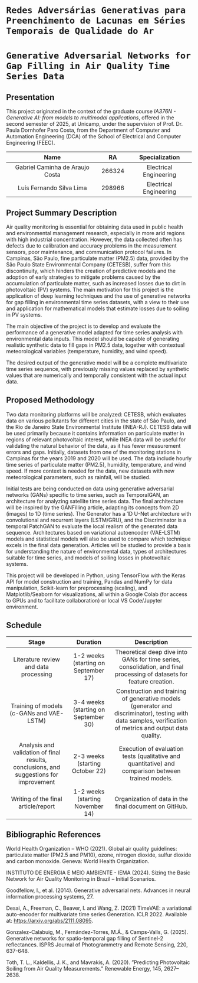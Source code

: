 # `Redes Adversárias Generativas para Preenchimento de Lacunas em Séries Temporais de Qualidade do Ar`
# `Generative Adversarial Networks for Gap Filling in Air Quality Time Series Data`

## Presentation

This project originated in the context of the graduate course *IA376N - Generative AI: from models to multimodal applications*, 
offered in the second semester of 2025, at Unicamp, under the supervision of Prof. Dr. Paula Dornhofer Paro Costa, from the Department of Computer and Automation Engineering (DCA) of the School of Electrical and Computer Engineering (FEEC).

|Name  | RA | Specialization|
|:---:|:---:|:---:|
| Gabriel Caminha de Araujo Costa   | 266324  | Electrical Engineering|
| Luís Fernando Silva Lima  | 298966  | Electrical Engineering|

## Project Summary Description
Air quality monitoring is essential for obtaining data used in public health and environmental management research, especially in more arid regions with high industrial concentration. However, the data collected often has defects due to calibration and accuracy problems in the measurement sensors, poor maintenance, and communication protocol failures. In Campinas, São Paulo, fine particulate matter (PM2.5) data, provided by the São Paulo State Environmental Company (CETESB), suffer from this discontinuity, which hinders the creation of predictive models and the adoption of early strategies to mitigate problems caused by the accumulation of particulate matter, such as increased losses due to dirt in photovoltaic (PV) systems. The main motivation for this project is the application of deep learning techniques and the use of generative networks for gap filling in environmental time series datasets, with a view to their use and application for mathematical models that estimate losses due to soiling in PV systems.

The main objective of the project is to develop and evaluate the performance of a generative model adapted for time series analysis with environmental data inputs. This model should be capable of generating realistic synthetic data to fill gaps in PM2.5 data, together with contextual meteorological variables (temperature, humidity, and wind speed).

The desired output of the generative model will be a complete multivariate time series sequence, with previously missing values replaced by synthetic values that are numerically and temporally consistent with the actual input data.

## Proposed Methodology
Two data monitoring platforms will be analyzed: CETESB, which evaluates data on various pollutants for different cities in the state of São Paulo, and the Rio de Janeiro State Environmental Institute (INEA-RJ). CETESB data will be used primarily because it contains information on particulate matter in regions of relevant photovoltaic interest, while INEA data will be useful for validating the natural behavior of the data, as it has fewer measurement errors and gaps. Initially, datasets from one of the monitoring stations in Campinas for the years 2019 and 2020 will be used. The data include hourly time series of particulate matter (PM2.5), humidity, temperature, and wind speed. If more context is needed for the data, new datasets with new meteorological parameters, such as rainfall, will be studied.

Initial tests are being conducted on data using generative adversarial networks (GANs) specific to time series, such as TemporalGAN, an architecture for analyzing satellite time series data. The final architecture will be inspired by the GANFilling article, adapting its concepts from 2D (images) to 1D (time series). The Generator has a 1D U-Net architecture with convolutional and recurrent layers (LSTM/GRU), and the Discriminator is a temporal PatchGAN to evaluate the local realism of the generated data sequence. Architectures based on variational autoencoder (VAE-LSTM) models and statistical models will also be used to compare which technique excels in the final data generation. Articles will be studied to provide a basis for understanding the nature of environmental data, types of architectures suitable for time series, and models of soiling losses in photovoltaic systems.

This project will be developed in Python, using TensorFlow with the Keras API for model construction and training, Pandas and NumPy for data manipulation, Scikit-learn for preprocessing (scaling), and Matplotlib/Seaborn for visualizations, all within a Google Colab (for access to GPUs and to facilitate collaboration) or local VS Code/Jupyter environment.

## Schedule
| Stage | Duration	| Description
|:---:|:---:|:---:|
| Literature review and data processing | 1-2 weeks (starting on September 17) | Theoretical deep dive into GANs for time series, consolidation, and final processing of datasets for feature creation.|
| Training of models (c-GANs and VAE-LSTM) | 3-4 weeks (starting on September 30) | Construction and training of generative models (generator and discriminator), testing with data samples, verification of metrics and output data quality. |
| Analysis and validation of final results, conclusions, and suggestions for improvement | 2-3 weeks (starting October 22) | Execution of evaluation tests (qualitative and quantitative) and comparison between trained models. |
| Writing of the final article/report | 1-2 weeks (starting November 14) | Organization of data in the final document on GitHub. |

## Bibliographic References
World Health Organization – WHO (2021). Global air quality guidelines: particulate matter (PM2.5 and PM10), ozone, nitrogen dioxide, sulfur dioxide and carbon monoxide. Geneva: World Health Organization.

INSTITUTO DE ENERGIA E MEIO AMBIENTE - IEMA (2024). Sizing the Basic Network for Air Quality Monitoring in Brazil – Initial Scenarios.

Goodfellow, I., et al. (2014). Generative adversarial nets. Advances in neural information processing systems, 27.

Desai, A., Freeman, C., Beaver, I. and Wang, Z. (2021) TimeVAE: a variational auto-encoder for multivariate time series Generation. ICLR 2022. Available at: https://arxiv.org/abs/2111.08095.

Gonzalez-Calabuig, M., Fernández-Torres, M.Á., & Camps-Valls, G. (2025). Generative networks for spatio-temporal gap filling of Sentinel-2 reflectances. ISPRS Journal of Photogrammetry and Remote Sensing, 220, 637-648.

Toth, T. L., Kaldellis, J. K., and Mavrakis, A. (2020). ”Predicting Photovoltaic Soiling from Air Quality Measurements.” Renewable Energy, 145, 2627–2638.
